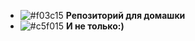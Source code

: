 - ![#f03c15](https://via.placeholder.com/15/f03c15/000000?text=+) **Репозиторий для домашки**
- ![#c5f015](https://via.placeholder.com/15/c5f015/000000?text=+) **И не только:)**
